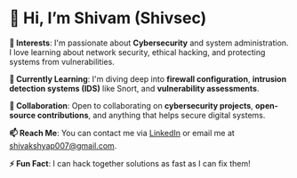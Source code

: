 # 👋 **Hi, I’m Shivam (Shivsec)**

**👀 Interests**: I'm passionate about **Cybersecurity** and system administration. I love learning about network security, ethical hacking, and protecting systems from vulnerabilities.

**🌱 Currently Learning**: I'm diving deep into **firewall configuration**, **intrusion detection systems (IDS)** like Snort, and **vulnerability assessments**.

**💞️ Collaboration**: Open to collaborating on **cybersecurity projects**, **open-source contributions**, and anything that helps secure digital systems.

**📫 Reach Me**: You can contact me via [LinkedIn](https://www.linkedin.com/in/shiva-kashyap-a6843a163/) or email me at shivakshyap007@gmail.com.

**⚡ Fun Fact**: I can hack together solutions as fast as I can fix them!


<!---
Shivsec/Shivsec is a ✨ special ✨ repository because its `README.md` (this file) appears on your GitHub profile.
You can click the Preview link to take a look at your changes.
--->
